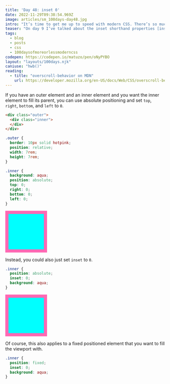 ```yaml
---
title: 'Day 48: inset 0'
date: 2022-11-29T09:38:54.969Z
image: articles/sm_100days-day48.jpg
intro: "It’s time to get me up to speed with modern CSS. There’s so much new in CSS that I know too little about. To change that I’ve started [#100DaysOfMoreOrLessModernCSS](/blog/2022/100-days-of-more-or-less-modern-css/). Why more or less modern CSS? Because some topics will be about cutting-edge features, while other stuff has been around for quite a while already, but I just have little to no experience with it."
teaser: "On day 9 I’ve talked about the inset shorthand properties [inset, inset-inline, and inset-block](/blog/2022/100daysof-day39/). I don’t believe that I will need those often, but `inset` can come in handy when you want one element to fill another element entirely."
tags:
  - blog
  - posts
  - css
  - 100daysofmoreorlessmoderncss
codepen: https://codepen.io/matuzo/pen/oNyPYBO
layout: "layouts/100days.njk"
caniuse: "hwb()"
reading:
  - title: "overscroll-behavior on MDN"
    url: https://developer.mozilla.org/en-US/docs/Web/CSS/overscroll-behavior
---
```

If you have an outer element and an inner element and you want the inner element to fill its parent, you can use absolute positioning and set `top`, `right`, `bottom`, and `left` to `0`.

```html
<div class="outer">
  <div class="inner">
  </div>
</div>
```

<style>
  .outer {
  border: 10px solid hotpink;
  position: relative;
  width: 7rem;
  height: 7rem;
}

.inner {
  background: aqua;
  position: absolute;
  top: 0;
  right: 0;
  bottom: 0;
  left: 0;
}

.inner2 {
  position: absolute;
  inset: 0;
  background: aqua;
}
</style>

```css
.outer {
  border: 10px solid hotpink;
  position: relative;
  width: 7rem;
  height: 7rem;
}

.inner {
  background: aqua;
  position: absolute;
  top: 0;
  right: 0;
  bottom: 0;
  left: 0;
}
```

<div class="outer">
  <div class="inner">
  </div>
</div>

Instead, you could also just set `inset` to `0`.

```css
.inner {
  position: absolute;
  inset: 0;
  background: aqua;
}
```

<div class="outer">
  <div class="inner2">
  </div>
</div>

Of course, this also applies to a fixed positioned element that you want to fill the viewport with.

```css
.inner {
  position: fixed;
  inset: 0;
  background: aqua;
}
```

